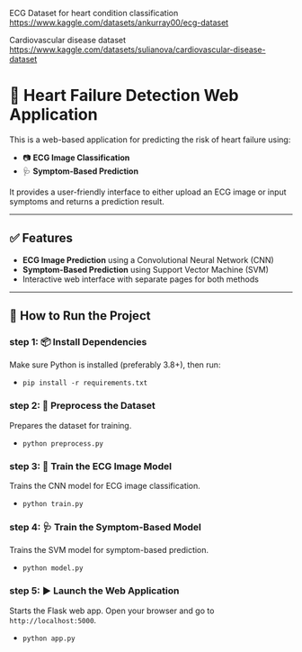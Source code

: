 ECG Dataset for heart condition classification
https://www.kaggle.com/datasets/ankurray00/ecg-dataset

Cardiovascular disease dataset
https://www.kaggle.com/datasets/sulianova/cardiovascular-disease-dataset

# 💓 Heart Failure Detection Web Application

This is a web-based application for predicting the risk of heart failure using:
- 📷 **ECG Image Classification**
- 🩺 **Symptom-Based Prediction**

It provides a user-friendly interface to either upload an ECG image or input symptoms and returns a prediction result.

---

## ✅ Features

- **ECG Image Prediction** using a Convolutional Neural Network (CNN)
- **Symptom-Based Prediction** using Support Vector Machine (SVM)
- Interactive web interface with separate pages for both methods

---


## 🚀 How to Run the Project

### step 1: 📦 Install Dependencies  
Make sure Python is installed (preferably 3.8+), then run:

- `pip install -r requirements.txt`

### step 2: 🧹 Preprocess the Dataset  
Prepares the dataset for training.

- `python preprocess.py`

### step 3: 🧠 Train the ECG Image Model  
Trains the CNN model for ECG image classification.

- `python train.py`

### step 4: 🩺 Train the Symptom-Based Model  
Trains the SVM model for symptom-based prediction.

- `python model.py`

### step 5: ▶️ Launch the Web Application  
Starts the Flask web app. Open your browser and go to `http://localhost:5000`.

- `python app.py`



